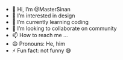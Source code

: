 - 👋 Hi, I’m @MasterSinan
- 👀 I’m interested in design
- 🌱 I’m currently learning coding
- 💞️ I’m looking to collaborate on community
- 📫 How to reach me ...
- 😄 Pronouns: He, him
- ⚡ Fun fact: not funny 😅

<!---
MasterSinan/MasterSinan is a ✨ special ✨ repository because its `README.md` (this file) appears on your GitHub profile.
You can click the Preview link to take a look at your changes.
--->

